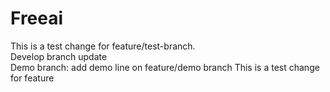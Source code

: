 
# Freeai

This is a test change for feature/test-branch.  
Develop branch update  
Demo branch: add demo line on feature/demo branch
This is a test change for feature
